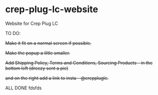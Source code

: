 # crep-plug-lc-website
Website for Crep Plug LC

TO DO:

~~Make it fit on a normal screen if possible.~~

~~Make the popup a liltle smaller.~~

~~Add Shipping Policy, Terms and Conditions, Sourcing Products - in the bottom left (dreezy sent a pic)~~

~~and on the right add a link to insta - @creppluglc.~~

ALL DONE
fdsfds
